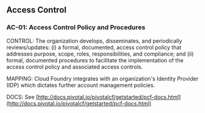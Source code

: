 ## Access Control

<a name="ac-01"></a>
### AC-01: Access Control Policy and Procedures

CONTROL: The organization develops, disseminates, and periodically reviews/updates: (i) a formal, documented, access control policy that addresses purpose, scope, roles, responsibilities, and compliance; and (ii) formal, documented procedures to facilitate the implementation of the access control policy and associated access controls.

MAPPING: Cloud Foundry integrates with an organization's Identity Provider (IDP) which dictates further account management policies.

DOCS: See [http://docs.pivotal.io/pivotalcf/getstarted/pcf-docs.html](http://docs.pivotal.io/pivotalcf/getstarted/pcf-docs.html)
